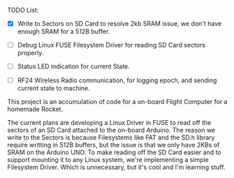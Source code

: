 TODO List:
- [x] Write to Sectors on SD Card to resolve 2kb SRAM issue, we don't have enough SRAM for a 512B buffer.
- [ ] Debug Linux FUSE Filesystem Driver for reading SD Card sectors properly.
- [ ] Status LED indication for current State.
- [ ] RF24 Wireless Radio communication, for logging epoch, and sending current state to machine.


This project is an accumulation of code for a on-board Flight Computer for a homemade Rocket.

The current plans are developing a Linux Driver in FUSE to read off the sectors of an SD Card attached to the on-board Arduino.
The reason we write to the Sectors is because Filesystems like FAT and the SD.h library require writting in 512B buffers, but the issue is that we only have 2KBs of SRAM on the Arduino UNO.
To make reading off the SD Card easier and to support mounting it to any Linux system, we're implementing a simple Filesystem Driver. Which is unnecessary, but it's cool and I'm learning stuff.
